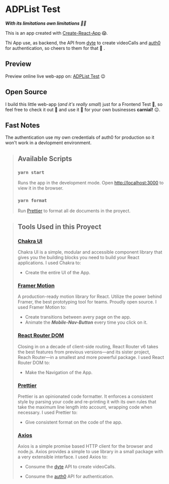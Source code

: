 # **ADPList Test**

**_With its limitations own limitations 😶‍🌫️_**

This is an app created with [Create-React-App](https://create-react-app.dev/) :scream:.

Thi App use, as backend, the API from [dyte](https://docs.dyte.io/docs/home/introduction) to create videoCalls and [auth0](https://auth0.com/) for authentication, so cheers to them for that :clap: .

## **Preview**

Preview online live web-app on: [ADPList Test](https://adplist-test.vercel.app/) :wink:

## **Open Source**

I build this little web-app (_and it's really small_) just for a Frontend Test :muscle:, so feel free to check it out :eyes: and use it :space_invader: for your own businesses **carnial!** :wink:.

## **Fast Notes**

The authentication use my own credentials of auth0 for production so it won't work in a devlopment environment.

> ## **Available Scripts**
>
> ### `yarn start`
>
> Runs the app in the development mode.
> Open [http://localhost:3000](http://localhost:3000) to view it in the browser.
>
> ### `yarn format`
>
> Run [Prettier](https://prettier.io/) to format all de documents in the proyect.

> ## **Tools Used in this Proyect**
>
> ### [Chakra UI](https://chakra-ui.com/)
>
> Chakra UI is a simple, modular and accessible component library that gives you the building blocks you need to build your React applications.
> I used Chakra to:
>
> - Create the entire UI of the App.
>
> ### [Framer Motion](https://www.framer.com/motion/)
>
> A production-ready motion library for React. Utilize the power behind Framer, the best prototyping tool for teams. Proudly open source.
> I used Framer Motion to:
>
> - Create transitions between avery page on the app.
> - Animate the **_Mobile-Nav-Button_** every time you click on it.
>
> ### [React Router DOM](https://reactrouter.com/)
>
> Closing in on a decade of client-side routing, React Router v6 takes the best features from previous versions—and its sister project, Reach Router—in a smallest and more powerful package.
> I used React Router DOM to:
>
> - Make the Navigation of the App.
>
> ### [Prettier](https://prettier.io/)
>
> Prettier is an opinionated code formatter. It enforces a consistent style by parsing your code and re-printing it with its own rules that take the maximum line length into account, wrapping code when necessary.
> I used Prettier to:
>
> - Give consistent format on the code of the app.
>
> ### [Axios](https://axios-http.com/)
>
> Axios is a simple promise based HTTP client for the browser and node.js. Axios provides a simple to use library in a small package with a very extensible interface.
> I used Axios to:
>
> - Consume the [dyte](https://docs.dyte.io/docs/home/introduction) API to create videoCalls.
>
> - Consume the [auth0](https://auth0.com/) API for authentication.
